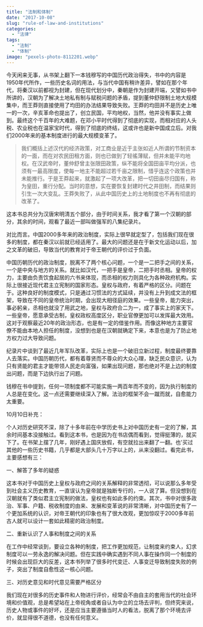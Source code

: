 ```yaml
---
title: "法制和体制"
date: "2017-10-08"
slug: "rule-of-law-and-institutions"
categories: 
  - "法律"
tags: 
  - "法制"
  - "体制"
image: "pexels-photo-8112201.webp"
---
```


今天闲来无事，从书架上翻下一本钱穆写的中国历代政治得失，书中的内容是1950年代所作，一些历史名词的用法，与当代中国有稍许差异，譬如在那个年代，将秦汉以前都视为封建，但在现代划分中，秦朝是作为封建开端，又譬如书中所讲的，汉朝为了解决土地私有制与赋税问题的矛盾，提到董仲舒限制土地大规模集中，而王莽则直接使用了均田的办法结果导致失败。王莽的均田并不是历史上唯一的一次，辛亥革命也提出了，创立民国，平均地权，当然，他并没有事实上做到。最终这个千百年的大难题，在邓小平时代得到了彻底的实现，而相对应的人头税、农业税也在温家宝时代，得到了彻底的终结，这或许也是新中国成立后。对我们2000年来的基本制度进行的最大规模变革了。

> 我们概括上述汉代的经济政策，对工商业是近于主张如近人所谓的节制资本的一面，而在对农民田租方面，则也已做到了轻徭薄赋，但并未能平均地权。在汉武帝时，董仲舒曾主张限田政策，纵不能将全国田亩平均分派，也须有一最高限度，使每一地主不能超过若千亩之限制，惜乎连这个政策也并未能推行。于是王莽起来，就激起了一项大改革，把一切田亩尽归国有，称为皇田，重行分配。当时的意想，实在要恢复封建时代之井田制，而结果则引生一次大变乱。王莽失败了，从此中国历史上的土地制度也不再有彻底的改革了。

这本书总共分为汉唐宋明清五个部分，由于时间关系，我才看了第一个汉朝的部分，其余的时间，观看了最近一部叫做强军的八集纪录片。

对比而言。中国2000多年来的政治制度，实际上很早就定型了，包括我们现在很多的制度，都在秦汉以前就已经适用了。最大的问题还是在于新文化运动以后，加之文革的破旧，导致当代的教育对于帝王朝代的评价过于负面。

中国历朝历代的政治制度，脱离不了两个核心问题，一个是一二把手之间的关系，一个是中央与地方的关系。就比如汉代，一把手是皇帝，二把手时丞相。皇帝的权力，主要由负责饮食起居的六书来体现，而丞相的权力则具化为各种政府机构。实际上很接近现代君主立宪制的国家形态。皇权与政府，有着严格的区分。问题在于。这种良好的制度模式，只是通过习惯法的方式延续，并没有上升到成文法的框架，导致在不同的皇帝统治时期，会出现大相径庭的效果。一些皇帝，能力突出，事必躬亲，丞相也就没了用武之地，皇权与政府合二为一，成了事实上的家天下。一些皇帝，愿意承受古制，皇权政权高度区分，职业官僚更加可以发挥最大效用。这对于观察最近20年的政治形态，也是有一定的借鉴作用。而像这种地方主要官僚不能由本地人担任的制度，没想到也是在汉朝就确定下来，本意也是为了防止地方权力过大导致问题。

纪录片中谈到了最近几年军队改革，实际上也是一个破旧立新过程，制度最终要靠人去落实。中国历朝历代，都有着尊贤而不尊众的大众心理，缺乏民众意识，认为只有贤能的君主才能带领人民走向富强，如果出现问题，那也绝对不是上边的制度出问题，而是下边执行出了问题。

钱穆在书中提到，任何一项制度都不可能实施一两百年而不变的，因为执行制度的人总是在变化。这一点还需要继续深入了解。法治的框架不会一蹴而就，自愈能力太重要。

10月10日补充：

个人对历史研究不深，除了十多年前在中学历史书上对中国历史有一定的了解，其余时间基本没接触过。看到这本书，也是因为在书店偶而看到，觉得挺薄的，就买下了。在书架上摆了几年，刚好遇上国庆放假，有空就拉出来翻了一翻。也'买过其他的一些历史书籍，几乎都是大部头几十万字以上的，从来没翻过。看完此书，主要感想有三：

一、解答了多年的疑惑

这本书对于中国历史上皇权与政府之间的关系解释的非常透彻，可以说那么多年受到社会主义历史教育，一直误认为皇帝就是独断专行的，一人说了算。但没想到在汉朝就有了类似君主立宪制的做法，皇权也有如此多的约束。其次，书中对很多政治、军事、户籍、税收制度的由来、发展和变革说的非常清晰，对中国历史有了一个更加系统的认识，对帝王朝代的印象也有了很大改观，更加惊叹于2000多年前古人就可以设计一套如此精密的政治制度。

二、重新认识了人事和制度之间的关系

在工作中经常谈到，要设立各种的制度，把工作更加规范，让制度来约束人，幻求制度可以一劳永逸的解决问题。但在实践中确实遇到不同人事在操作同一个制度的时候会出现巨大的反差，这本书列举了很多时代变迁、人事变迁导致制度失败的例子，突出了制度自愈性这一核心问题。

三、对历史意见和时代意见需要严格区分

我们现在对很多的历史事件和人物进行评价，经常会不由自主的套用当代的社会环境和价值观，总是希望站在上帝视角或者自认为中立的立场去评判，但终究来说，历史人物或事件的好坏，还是应当主要遵循当时人的看法，脱离了那个环境去评价，就显得很不道德，也没有任何意义。